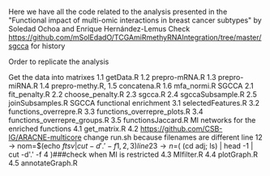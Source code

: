 Here we have all the code related to the analysis presented in the "Functional impact of multi-omic interactions in breast cancer subtypes" by Soledad Ochoa and Enrique Hernández-Lemus Check https://github.com/mSolEdadO/TCGAmiRmethyRNAIntegration/tree/master/sgcca for history

Order to replicate the analysis

Get the data into matrixes
1.1 getData.R
1.2 prepro-mRNA.R
1.3 prepro-miRNA.R
1.4 prepro-methy.R,
1.5 concatena.R
1.6 mfa_normi.R
SGCCA
2.1 fit_penalty.R
2.2 choose_penalty.R
2.3 sgcca.R
2.4 sgccaSubsample.R
2.5 joinSubsamples.R
SGCCA functional enrichment
3.1 selectedFeatures.R
3.2 functions_overrepre.R
3.3 functions_overrepre_plots.R
3.4 functions_overrepre_groups.R
3.5 functionsJaccard.R
MI networks for the enriched functions
4.1 get_matrix.R
4.2 https://github.com/CSB-IG/ARACNE-multicore
change run.sh because filenames are different
line 12 → nom=$(echo $ftsv | cut -d'.' -f 1,2,3)
line 23 → n=$( (cd adj; ls) | head -1 | cut -d'.' -f 4 )###check when MI is restricted
4.3 MIfilter.R
4.4 plotGraph.R
4.5 annotateGraph.R
